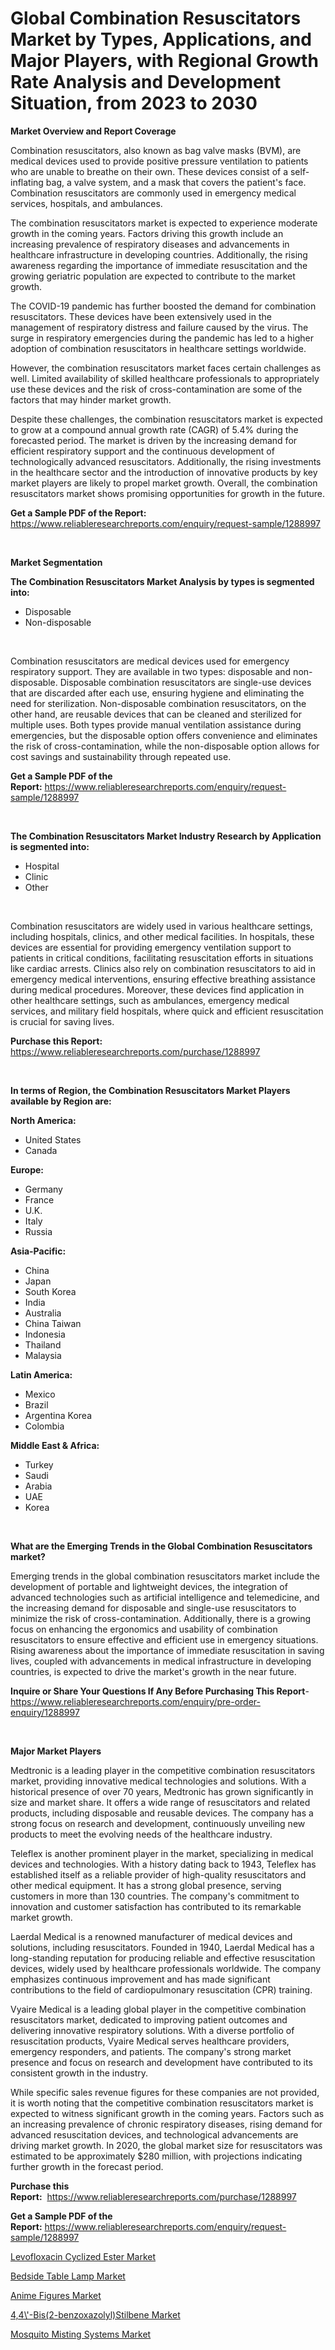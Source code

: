 <p><h1>Global Combination Resuscitators Market by Types, Applications, and Major Players, with Regional Growth Rate Analysis and Development Situation, from 2023 to 2030</h1></p><p><strong>Market Overview and Report Coverage</strong></p>
<p><p>Combination resuscitators, also known as bag valve masks (BVM), are medical devices used to provide positive pressure ventilation to patients who are unable to breathe on their own. These devices consist of a self-inflating bag, a valve system, and a mask that covers the patient's face. Combination resuscitators are commonly used in emergency medical services, hospitals, and ambulances.</p><p>The combination resuscitators market is expected to experience moderate growth in the coming years. Factors driving this growth include an increasing prevalence of respiratory diseases and advancements in healthcare infrastructure in developing countries. Additionally, the rising awareness regarding the importance of immediate resuscitation and the growing geriatric population are expected to contribute to the market growth.</p><p>The COVID-19 pandemic has further boosted the demand for combination resuscitators. These devices have been extensively used in the management of respiratory distress and failure caused by the virus. The surge in respiratory emergencies during the pandemic has led to a higher adoption of combination resuscitators in healthcare settings worldwide.</p><p>However, the combination resuscitators market faces certain challenges as well. Limited availability of skilled healthcare professionals to appropriately use these devices and the risk of cross-contamination are some of the factors that may hinder market growth.</p><p>Despite these challenges, the combination resuscitators market is expected to grow at a compound annual growth rate (CAGR) of 5.4% during the forecasted period. The market is driven by the increasing demand for efficient respiratory support and the continuous development of technologically advanced resuscitators. Additionally, the rising investments in the healthcare sector and the introduction of innovative products by key market players are likely to propel market growth. Overall, the combination resuscitators market shows promising opportunities for growth in the future.</p></p>
<p><strong>Get a Sample PDF of the Report:</strong> <a href="https://www.reliableresearchreports.com/enquiry/request-sample/1288997">https://www.reliableresearchreports.com/enquiry/request-sample/1288997</a></p>
<p>&nbsp;</p>
<p><strong>Market Segmentation</strong></p>
<p><strong>The Combination Resuscitators Market Analysis by types is segmented into:</strong></p>
<p><ul><li>Disposable</li><li>Non-disposable</li></ul></p>
<p>&nbsp;</p>
<p><p>Combination resuscitators are medical devices used for emergency respiratory support. They are available in two types: disposable and non-disposable. Disposable combination resuscitators are single-use devices that are discarded after each use, ensuring hygiene and eliminating the need for sterilization. Non-disposable combination resuscitators, on the other hand, are reusable devices that can be cleaned and sterilized for multiple uses. Both types provide manual ventilation assistance during emergencies, but the disposable option offers convenience and eliminates the risk of cross-contamination, while the non-disposable option allows for cost savings and sustainability through repeated use.</p></p>
<p><strong>Get a Sample PDF of the Report:</strong>&nbsp;<a href="https://www.reliableresearchreports.com/enquiry/request-sample/1288997">https://www.reliableresearchreports.com/enquiry/request-sample/1288997</a></p>
<p>&nbsp;</p>
<p><strong>The Combination Resuscitators Market Industry Research by Application is segmented into:</strong></p>
<p><ul><li>Hospital</li><li>Clinic</li><li>Other</li></ul></p>
<p>&nbsp;</p>
<p><p>Combination resuscitators are widely used in various healthcare settings, including hospitals, clinics, and other medical facilities. In hospitals, these devices are essential for providing emergency ventilation support to patients in critical conditions, facilitating resuscitation efforts in situations like cardiac arrests. Clinics also rely on combination resuscitators to aid in emergency medical interventions, ensuring effective breathing assistance during medical procedures. Moreover, these devices find application in other healthcare settings, such as ambulances, emergency medical services, and military field hospitals, where quick and efficient resuscitation is crucial for saving lives.</p></p>
<p><strong>Purchase this Report:</strong>&nbsp; <a href="https://www.reliableresearchreports.com/purchase/1288997">https://www.reliableresearchreports.com/purchase/1288997</a></p>
<p>&nbsp;</p>
<p><strong>In terms of Region, the Combination Resuscitators Market Players available by Region are:</strong></p>
<p>
    <p> <strong> North America: </strong>
        <ul>
            <li>United States</li>
            <li>Canada</li>
        </ul>
        </p> 
    <p> <strong> Europe: </strong>
        <ul>
            <li>Germany</li>
            <li>France</li>
            <li>U.K.</li>
            <li>Italy</li>
            <li>Russia</li>
        </ul>
        </p> 
    <p> <strong> Asia-Pacific: </strong>
        <ul>
            <li>China</li>
            <li>Japan</li>
            <li>South Korea</li>
            <li>India</li>
            <li>Australia</li>
            <li>China Taiwan</li>
            <li>Indonesia</li>
            <li>Thailand</li>
            <li>Malaysia</li>
        </ul>
        </p> 
    <p> <strong> Latin America: </strong>
        <ul>
            <li>Mexico</li>
            <li>Brazil</li>
            <li>Argentina Korea</li>
            <li>Colombia</li>
        </ul>
        </p> 
    <p> <strong> Middle East & Africa: </strong>
        <ul>
            <li>Turkey</li>
            <li>Saudi</li>
            <li>Arabia</li>
            <li>UAE</li>
            <li>Korea</li>
        </ul>
    </p>
    </p>
<p>&nbsp;</p>
<p><strong>What are the Emerging Trends in the Global Combination Resuscitators market?</strong></p>
<p><p>Emerging trends in the global combination resuscitators market include the development of portable and lightweight devices, the integration of advanced technologies such as artificial intelligence and telemedicine, and the increasing demand for disposable and single-use resuscitators to minimize the risk of cross-contamination. Additionally, there is a growing focus on enhancing the ergonomics and usability of combination resuscitators to ensure effective and efficient use in emergency situations. Rising awareness about the importance of immediate resuscitation in saving lives, coupled with advancements in medical infrastructure in developing countries, is expected to drive the market's growth in the near future.</p></p>
<p><strong>Inquire or Share Your Questions If Any Before Purchasing This Report</strong>- <a href="https://www.reliableresearchreports.com/enquiry/pre-order-enquiry/1288997">https://www.reliableresearchreports.com/enquiry/pre-order-enquiry/1288997</a></p>
<p>&nbsp;</p>
<p><strong>Major Market Players</strong></p>
<p><p>Medtronic is a leading player in the competitive combination resuscitators market, providing innovative medical technologies and solutions. With a historical presence of over 70 years, Medtronic has grown significantly in size and market share. It offers a wide range of resuscitators and related products, including disposable and reusable devices. The company has a strong focus on research and development, continuously unveiling new products to meet the evolving needs of the healthcare industry.</p><p>Teleflex is another prominent player in the market, specializing in medical devices and technologies. With a history dating back to 1943, Teleflex has established itself as a reliable provider of high-quality resuscitators and other medical equipment. It has a strong global presence, serving customers in more than 130 countries. The company's commitment to innovation and customer satisfaction has contributed to its remarkable market growth.</p><p>Laerdal Medical is a renowned manufacturer of medical devices and solutions, including resuscitators. Founded in 1940, Laerdal Medical has a long-standing reputation for producing reliable and effective resuscitation devices, widely used by healthcare professionals worldwide. The company emphasizes continuous improvement and has made significant contributions to the field of cardiopulmonary resuscitation (CPR) training.</p><p>Vyaire Medical is a leading global player in the competitive combination resuscitators market, dedicated to improving patient outcomes and delivering innovative respiratory solutions. With a diverse portfolio of resuscitation products, Vyaire Medical serves healthcare providers, emergency responders, and patients. The company's strong market presence and focus on research and development have contributed to its consistent growth in the industry.</p><p>While specific sales revenue figures for these companies are not provided, it is worth noting that the competitive combination resuscitators market is expected to witness significant growth in the coming years. Factors such as an increasing prevalence of chronic respiratory diseases, rising demand for advanced resuscitation devices, and technological advancements are driving market growth. In 2020, the global market size for resuscitators was estimated to be approximately $280 million, with projections indicating further growth in the forecast period.</p></p>
<p><strong>Purchase this Report:</strong>&nbsp;&nbsp;<a href="https://www.reliableresearchreports.com/purchase/1288997">https://www.reliableresearchreports.com/purchase/1288997</a></p>
<p></p>
<p><strong>Get a Sample PDF of the Report:</strong>&nbsp;<a href="https://www.reliableresearchreports.com/enquiry/request-sample/1288997">https://www.reliableresearchreports.com/enquiry/request-sample/1288997</a></p>
<p><p><a href="https://medium.com/@dritasmani2022/levofloxacin-cyclized-ester-market-trends-forecast-and-competitive-analysis-to-2030-84da992b3e5e">Levofloxacin Cyclized Ester Market</a></p><p><a href="https://www.linkedin.com/pulse/decoding-bedside-table-lamp-market-deep-dive-latest-trends-klvoe/">Bedside Table Lamp Market</a></p><p><a href="https://www.linkedin.com/pulse/anime-figures-market-research-report-unlocks-analysis-financial-llpae/">Anime Figures Market</a></p><p><a href="https://medium.com/@besaosmani1903/4-4-bis-2-benzoxazolyl-stilbene-market-insight-market-trends-growth-forecasted-from-2023-to-f5c6440a486a">4,4\'-Bis(2-benzoxazolyl)Stilbene Market</a></p><p><a href="https://www.linkedin.com/pulse/mosquito-misting-systems-market-share-amp-new-trends-analysis-report-hqnie/">Mosquito Misting Systems Market</a></p></p>